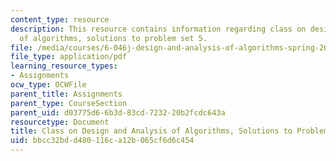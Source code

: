 ```yaml
---
content_type: resource
description: This resource contains information regarding class on design and analysis
  of algorithms, solutions to problem set 5.
file: /media/courses/6-046j-design-and-analysis-of-algorithms-spring-2015/bbcc32bdd480116ca12b065cf6d6c454_MIT6_046JS15_pset5sols.pdf
file_type: application/pdf
learning_resource_types:
- Assignments
ocw_type: OCWFile
parent_title: Assignments
parent_type: CourseSection
parent_uid: d03775d6-6b3d-83cd-7232-20b2fcdc643a
resourcetype: Document
title: Class on Design and Analysis of Algorithms, Solutions to Problem Set 5
uid: bbcc32bd-d480-116c-a12b-065cf6d6c454
---
```

